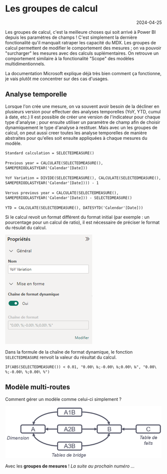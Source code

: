 # Les groupes de calcul

<p style="text-align: right;">2024-04-25</p>

Les groupes de calcul, c'est la meilleure choses qui soit arrivé à Power BI depuis les paramètres de champs ! C'est simplement la dernière fonctionalité qu'il manquait ratraper les capacité du MDX.
Les groupes de calcul permettent de modifier le comportement des mesures ; on va pouvoir "surcharger" les mesures avec des calculs suplémentaires. On retrouve un comportement similaire à la fonctionalité "Scope" des modèles multidimentionnels.

La documentation Microsoft explique déjà très bien comment ça fonctionne, je vais plutôt me concentrer sur des cas d'usages.

## Analyse temporelle

Lorsque l'on crée une mesure, on va souvent avoir besoin de la décliner en plusieurs version pour effectuer des analyses temporelles (YoY, YTD, cumul à date, etc.)
Il est possible de créer une version de l'indicateur pour chaque type d'analyse ; pour ensuite utiliser un paramètre de champ afin de choisir dynamiquement le type d'analyse à restituer.
Mais avec un les groupes de calcul, on peut aussi creer toutes les analyse temporelles de manière abstraites pour qu'elles soit ensuite appliquées à chaque mesures du modèle.

```dax
Standard calculation = SELECTEDMEASURE()

Previous year = CALCULATE(SELECTEDMEASURE(), SAMEPERIODLASTYEAR('Calendar'[Date]))

YoY Variation = DIVIDE(SELECTEDMEASURE(), CALCULATE(SELECTEDMEASURE(), SAMEPERIODLASTYEAR('Calendar'[Date]))) - 1

Versus previous year = CALCULATE(SELECTEDMEASURE(), SAMEPERIODLASTYEAR('Calendar'[Date])) - SELECTEDMEASURE()

YTD = CALCULATE(SELECTEDMEASURE(), DATESYTD('Calendar'[Date]))
```

Si le calcul revoit un format différent du format initial (par exemple : un pourcentage pour un calcul de ratio), il est nécessaire de préciser le format du résulat du calcul.

![image](/Images/20240425-calculation-group/dynamic-format.png)

Dans la formule de la chaîne de format dynamique, le fonction ```SELECTEDMEASURE``` renvoit la valeur du résultat du calcul.

```dax
IF(ABS(SELECTEDMEASURE()) < 0.01, "0.00\ ‰;-0.00\ ‰;0.00\ ‰", "0.00\ %;-0.00\ %;0.00\ %")
```

## Modèle multi-routes

Comment gérer un modèle comme celui-ci simplement ?

![image](/Images/20240425-calculation-group/multiroute-diagram.png)

Avec les **groupes de mesures** !
*La suite au prochain numéro ...*